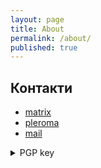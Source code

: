 ```yaml
---
layout: page
title: About
permalink: /about/
published: true
---
```


## Контакти
- [matrix](https://matrix.to/#/@jwtzbtlceh:here.in.ua)
- [pleroma](https://social.net.ua/think4web)
- [mail](mailto:efxice9c@anonaddy.me)

<details>
  <summary>PGP key</summary>
<pre><code>
-----BEGIN PGP PUBLIC KEY BLOCK-----

mQINBGHjrAIBEADCga9GHfzPltzISpHUYLsapEJKTqFMpcGgc3kFzU07RROReqB/
QzKmbkZyGOVkYEwz3xD1/ntkSFh6vSMjo7NsT6TiXX1TYmfWb4zC01aeRK5V+HkX
P8lvx5BfbmoaACDNs16D50mSiK0ya+4dpfp3RiGmHWcGf+QobkTZiLQ3mHmix/OH
yOE5AeZa17+lFuyNAza1DOuXyzklKKPDHSnU+3Qxlf2zFWt4zDKVX7U4GCeu68P2
UTIxKcbfnTMddskgIQDZnXdRQlVQUXdNI+Qgob32QdInC5IxeZZNjWbe8/pf0T2b
dbOoYFM8IMzjVlF89R+cvJEOUPlbI8eFcLABGvVasoIM3ei6hnaFK70npZ/qkY26
8AZSaZYkd7JXBB1JqopM0E4i3G6JhWIPhdIHvhdotegyU7MomgPRChz1G/KSqOwu
xQm0jg1UX0F59IZYUT9vRAvkepCoxtE3dwd0Ko1NvdftCSs9crFWadqB8WXzRCBj
snN9mNs5vs6qwQ2Bx1pI4buV2TQQAXPqew3eI9wHQK1zymdg6qCyLcy7avmI132E
v6B0pN6w+CF6WiKKZiR2fQht/pEy4wb8FYjlKmr+UQ0K/jmAn6ciZS7UfPNHcCSz
NJ3y1KX1987XkneWiWO09eS+lnXAn1vVcUg7yRLv7tggXpaBnwBUeV+skQARAQAB
tAl0aGluazR3ZWKJAlEEEwEKADsCGwECHgECF4AFCwkIBwMFFQoJCAsFFgIDAQAW
IQTN/QfxJyo6dGDlir8OEH8RZg5LsgUCYeOtiAIZAQAKCRAOEH8RZg5LspdWD/48
YBHrE9mr33u3AO+I5lCloQDpkc8R76uHnXaNRJMPfjfu+pUBisAIR+qjAjE+Ysjx
PKa3gCSpScZUUc63e3z0lWNvaTOgd7306OgzW2Phhnh8UQiUJNGaraQ2Qo2lB1m4
3gAPxZ3+Qk/6h88RRbJfaxH6a9flS4cJGWlNjJTxlg3VrkUhzr+gNaU2EjfPNQPI
HZ8Ckii+Ev/Ox68ckz5yrEpM06HbQujkmFgNCI55EmyhVEJKc0o3Y8zVESEVeTyg
EYOp0Eabpj9FnXIj8g3ZTSGwls3zO0zxZpwiPDjbR7fONZVhvVAX0hX37vRUGU6T
y5xmVCpcuRRTDFUG2uxMyiKAhii+Rxc6Zuy3kgQEweL2iTM07s3EArd08yCVyjB+
uAMaqNrnf0kyEAtBN2hIUjMQLsyNLm2AVNm25V1r7sN6LYjbE/bAJBeMbp+Z2DmQ
LW5u0Guqa8lLG9OkObSOtmUT+bwROnoTmm+jJyCapSYVDAs9aqhdkH83+DlJ2qkh
WQTjjfKdsEYc4ZXJrSeRkSl8rHWpI8QmhtLv4o5IBCFKwM6RkmgDolHCR3vb+088
6teATVmgMOkhOhJBIgDpwc6Wit+8zkGQE2rftA4jQRneCV7az/Xhu0dUk+2XnHMZ
pk7zi2wfuBL5J4G49tKgaD7HbnVUywqwPHt8ktptarQVdGhpbms0d2ViQGRpc3Jv
b3Qub3JniQJOBBMBCgA4FiEEzf0H8ScqOnRg5Yq/DhB/EWYOS7IFAmHjrXsCGwEF
CwkIBwMFFQoJCAsFFgIDAQACHgECF4AACgkQDhB/EWYOS7K+dQ//TmKZJiCSy/41
zEahXpTNjWA9kM9LW48o/u0XUWsC7SJuXe/0H5r6qdlAZPcuZoe2MTVuvlUuUIHF
q1mpwW0EzLnQA4JBuPM2tptkC7gmQQ0WuVfuzQL9HoMeMvkPfzKQm0FqUM4iVAVK
nQfU8rGyou/nRSf6riHnx8LIbyJxieAbQpO+O+8pGK5SvqlYBejr5GmI7ofp8kgE
G1keYiUFbkkSwQXd0NdzzLQjODaVgEVqCQg1ciNDfDTpFIzUz56wQFg2ywVkKMhh
7ZVTBrEDm6MER3Cl4UlaDTZ5IlHollxDQwsm+xTqttCsfRk28JVzquCf2pd/Q7KV
1kKTC+959nAaZhHFClJ6Y1Z6M7/uBAWBsT+feopFQ3JwDj5e1OVihqCrs1+lYiJu
uz3Cf/nTxgcOM4vwuhiXc+QnulkbpXgnOJYhN+7Aav9pch/Jhu/+rRYxM/T0uhxd
XDhH6hml6jNAMRQDhU/tVwkwq3etYPy0h6p57mkugNUUCl8cBXstPonFJLvWVypa
pJDEvno/vXCsc2oarQBQ5BeDPrFzXpIf7EPsyM5uB1vTpUWtbm4SezxKfP+3pvtc
gQ/r5WGwJzkqkQZkdo0CJuFZkxrwPJw+xQNl0hDwmiU5Gotz2JtnkB8Q6HDZ2SS/
MITMlCoTN1jMhijciDqatD0sydfydMI=
=hrIV
-----END PGP PUBLIC KEY BLOCK-----  
</code></pre>
</details>



